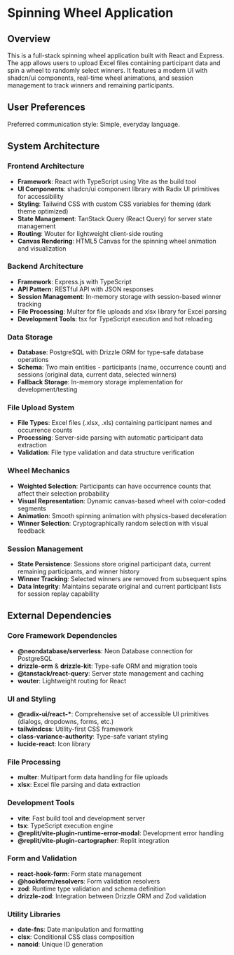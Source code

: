 # Spinning Wheel Application

## Overview

This is a full-stack spinning wheel application built with React and Express. The app allows users to upload Excel files containing participant data and spin a wheel to randomly select winners. It features a modern UI with shadcn/ui components, real-time wheel animations, and session management to track winners and remaining participants.

## User Preferences

Preferred communication style: Simple, everyday language.

## System Architecture

### Frontend Architecture
- **Framework**: React with TypeScript using Vite as the build tool
- **UI Components**: shadcn/ui component library with Radix UI primitives for accessibility
- **Styling**: Tailwind CSS with custom CSS variables for theming (dark theme optimized)
- **State Management**: TanStack Query (React Query) for server state management
- **Routing**: Wouter for lightweight client-side routing
- **Canvas Rendering**: HTML5 Canvas for the spinning wheel animation and visualization

### Backend Architecture
- **Framework**: Express.js with TypeScript
- **API Pattern**: RESTful API with JSON responses
- **Session Management**: In-memory storage with session-based winner tracking
- **File Processing**: Multer for file uploads and xlsx library for Excel parsing
- **Development Tools**: tsx for TypeScript execution and hot reloading

### Data Storage
- **Database**: PostgreSQL with Drizzle ORM for type-safe database operations
- **Schema**: Two main entities - participants (name, occurrence count) and sessions (original data, current data, selected winners)
- **Fallback Storage**: In-memory storage implementation for development/testing

### File Upload System
- **File Types**: Excel files (.xlsx, .xls) containing participant names and occurrence counts
- **Processing**: Server-side parsing with automatic participant data extraction
- **Validation**: File type validation and data structure verification

### Wheel Mechanics
- **Weighted Selection**: Participants can have occurrence counts that affect their selection probability
- **Visual Representation**: Dynamic canvas-based wheel with color-coded segments
- **Animation**: Smooth spinning animation with physics-based deceleration
- **Winner Selection**: Cryptographically random selection with visual feedback

### Session Management
- **State Persistence**: Sessions store original participant data, current remaining participants, and winner history
- **Winner Tracking**: Selected winners are removed from subsequent spins
- **Data Integrity**: Maintains separate original and current participant lists for session replay capability

## External Dependencies

### Core Framework Dependencies
- **@neondatabase/serverless**: Neon Database connection for PostgreSQL
- **drizzle-orm** & **drizzle-kit**: Type-safe ORM and migration tools
- **@tanstack/react-query**: Server state management and caching
- **wouter**: Lightweight routing for React

### UI and Styling
- **@radix-ui/react-\***: Comprehensive set of accessible UI primitives (dialogs, dropdowns, forms, etc.)
- **tailwindcss**: Utility-first CSS framework
- **class-variance-authority**: Type-safe variant styling
- **lucide-react**: Icon library

### File Processing
- **multer**: Multipart form data handling for file uploads
- **xlsx**: Excel file parsing and data extraction

### Development Tools
- **vite**: Fast build tool and development server
- **tsx**: TypeScript execution engine
- **@replit/vite-plugin-runtime-error-modal**: Development error handling
- **@replit/vite-plugin-cartographer**: Replit integration

### Form and Validation
- **react-hook-form**: Form state management
- **@hookform/resolvers**: Form validation resolvers
- **zod**: Runtime type validation and schema definition
- **drizzle-zod**: Integration between Drizzle ORM and Zod validation

### Utility Libraries
- **date-fns**: Date manipulation and formatting
- **clsx**: Conditional CSS class composition
- **nanoid**: Unique ID generation